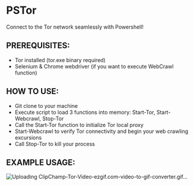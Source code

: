 # PSTor
Connect to the Tor network seamlessly with Powershell!

## PREREQUISITES:
- Tor installed (tor.exe binary required)
- Selenium & Chrome webdriver (if you want to execute WebCrawl function)

## HOW TO USE:
- Git clone to your machine
- Execute script to load 3 functions into memory: Start-Tor, Start-Webcrawl, Stop-Tor
- Call the Start-Tor function to initialize Tor local proxy
- Start-Webcrawl to verify Tor connectivity and begin your web crawling excursions
- Call Stop-Tor to kill your process

## EXAMPLE USAGE:
![Uploading ClipChamp-Tor-Video-ezgif.com-video-to-gif-converter.gif…]()
